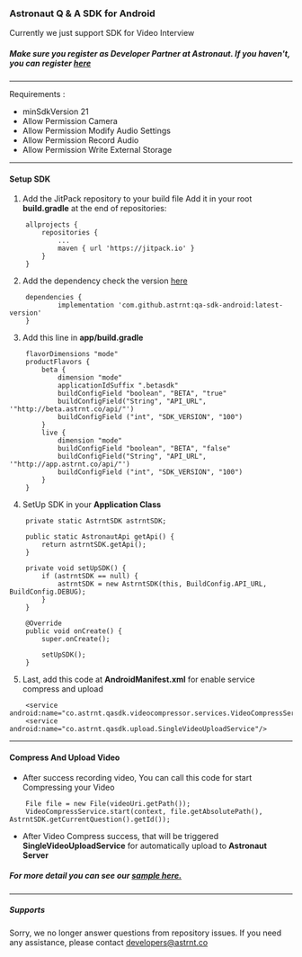 ### Astronaut Q & A SDK for Android
Currently we just support SDK for Video Interview

##### Make sure you register as Developer Partner at Astronaut. If you haven't, you can register [here](https://developers.astrnt.co/)
---
Requirements :
* minSdkVersion 21
* Allow Permission Camera
* Allow Permission Modify Audio Settings
* Allow Permission Record Audio
* Allow Permission Write External Storage
---
#### Setup SDK

1. Add the JitPack repository to your build file
Add it in your root **build.gradle** at the end of repositories:
```
	allprojects {
		repositories {
			...
			maven { url 'https://jitpack.io' }
		}
	}
```
2. Add the dependency
check the version [here](https://github.com/astrnt/qa-sdk-android/releases)

```
	dependencies {
	        implementation 'com.github.astrnt:qa-sdk-android:latest-version'
	}
```

3. Add this line in **app/build.gradle**
```
    flavorDimensions "mode"
    productFlavors {
        beta {
            dimension "mode"
            applicationIdSuffix ".betasdk"
            buildConfigField "boolean", "BETA", "true"
            buildConfigField("String", "API_URL", '"http://beta.astrnt.co/api/"')
            buildConfigField ("int", "SDK_VERSION", "100")
        }
        live {
            dimension "mode"
            buildConfigField "boolean", "BETA", "false"
            buildConfigField("String", "API_URL", '"http://app.astrnt.co/api/"')
            buildConfigField ("int", "SDK_VERSION", "100")
        }
    }
```

4. SetUp SDK in your **Application Class**
```
    private static AstrntSDK astrntSDK;

    public static AstronautApi getApi() {
        return astrntSDK.getApi();
    }

    private void setUpSDK() {
        if (astrntSDK == null) {
            astrntSDK = new AstrntSDK(this, BuildConfig.API_URL, BuildConfig.DEBUG);
        }
    }

    @Override
    public void onCreate() {
        super.onCreate();

        setUpSDK();
    }
```

5. Last, add this code at **AndroidManifest.xml** for enable service compress and upload
```
    <service android:name="co.astrnt.qasdk.videocompressor.services.VideoCompressService"/>
    <service android:name="co.astrnt.qasdk.upload.SingleVideoUploadService"/>
```
---

#### Compress And Upload Video

* After success recording video, You can call this code for start Compressing your Video
```
    File file = new File(videoUri.getPath());
    VideoCompressService.start(context, file.getAbsolutePath(), AstrntSDK.getCurrentQuestion().getId());
```

* After Video Compress success, that will be triggered **SingleVideoUploadService** for automatically upload to **Astronaut Server**

##### For more detail you can see our [sample here.](https://github.com/astrnt/qa-sdk-android/tree/master/sample)
---
##### Supports
Sorry, we no longer answer questions from repository issues. If you need any assistance, please contact developers@astrnt.co
